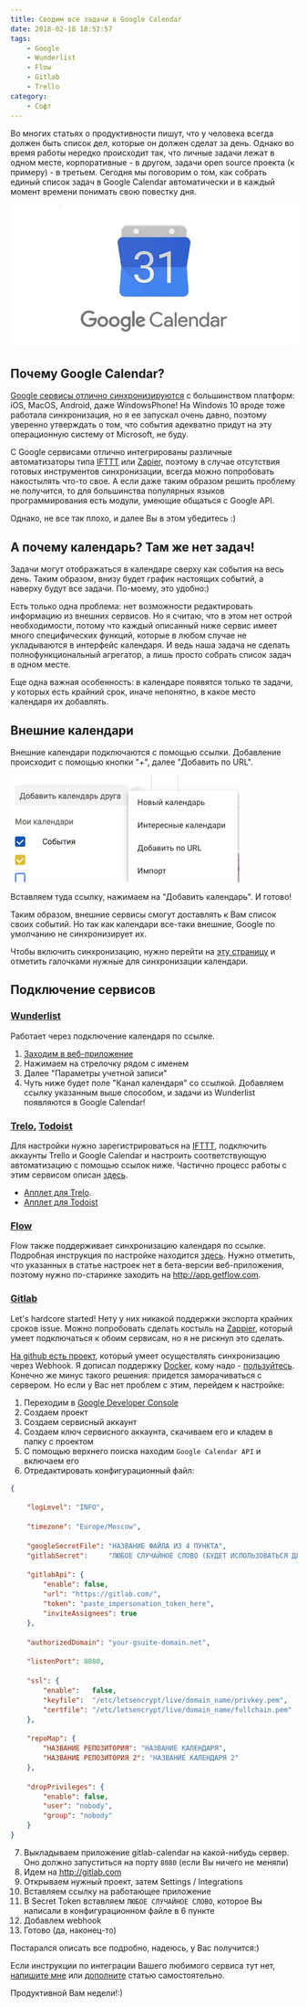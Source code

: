 ```yaml
---
title: Сводим все задачи в Google Calendar
date: 2018-02-18 18:52:57
tags:
    - Google
    - Wunderlist
    - Flow
    - Gitlab
    - Trello
category:
    - Софт
---
```


Во многих статьях о продуктивности пишут, что у человека всегда должен быть список дел, которые он должен сделат за день. Однако во время работы нередко происходит так, что личные задачи лежат в одном месте, корпоративные - в другом, задачи open source проекта (к примеру) - в третьем. Сегодня мы поговорим о том, как собрать единый список задач в Google Calendar автоматически и в каждый момент времени понимать свою повестку дня. <!--more-->

![](/content/2018/02/all-in-one-tasks/google-calendar-logo.jpg)

## Почему Google Calendar?

[Google сервисы отлично синхронизируются](/posts/2018/clouds/) с большинством платформ: iOS, MacOS, Android, даже WindowsPhone! На Windows 10 вроде тоже работала синхронизация, но я ее запускал очень давно, поэтому уверенно утверждать о том, что события адекватно придут на эту операционную систему от Microsoft, не буду.

С Google сервисами отлично интегрированы различные автоматизаторы типа [IFTTT](/posts/2017/univer-ifttt/) или [Zapier](http://zapier.com), поэтому в случае отсутствия готовых инструментов синхронизации, всегда можно попробовать накостылять что-то свое. А если даже таким образом решить проблему не получится, то для большинства популярных языков программирования есть модули, умеющие общаться с Google API.

Однако, не все так плохо, и далее Вы в этом убедитесь :)

## А почему календарь? Там же нет задач!

Задачи могут отображаться в календаре сверху как события на весь день. Таким образом, внизу будет график настоящих событий, а наверху будут все задачи. По-моему, это удобно:)

Есть только одна проблема: нет возможности редактировать информацию из внешних сервисов. Но я считаю, что в этом нет острой необходимости, потому что каждый описанный ниже сервис имеет много специфических функций, которые в любом случае не укладываются в интерфейс календаря. И ведь наша задача не сделать полнофункциональный агрегатор, а лишь просто собрать список задач в одном месте.

Еще одна важная особенность: в календаре появятся только те задачи, у которых есть крайний срок, иначе непонятно, в какое место календаря их добавлять.

## Внешние календари

Внешние календари подключаются с помощью ссылки. Добавление происходит с помощью кнопки "+", далее "Добавить по URL".

![](/content/2018/02/all-in-one-tasks/import.png)

Вставляем туда ссылку, нажимаем на "Добавить календарь". И готово!

Таким образом, внешние сервисы смогут доставлять к Вам список своих событий. Но так как календари все-таки внешние, Google по умолчанию не синхронизирует их. 

Чтобы включить синхронизацию, нужно перейти на [эту страницу](https://calendar.google.com/calendar/syncselect) и отметить галочками нужные для синхронизации календари.

## Подключение сервисов

### [Wunderlist](/posts/2013/wunderlist/)

Работает через подключение календаря по ссылке. 

1. [Заходим в веб-приложение](http://wunderlist.com)
2. Нажимаем на стрелочку рядом с именем
3. Далее "Параметры учетной записи"
4. Чуть ниже будет поле "Канал календаря" со ссылкой. Добавляем ссылку указанным выше способом, и задачи из Wunderlist появляются в Google Calendar!

### [Trelo](http://trello.com), [Todoist](http://todoist.com)

Для настройки нужно зарегистрироваться на [IFTTT](http://ifttt.com), подключить аккаунты Trello и Google Calendar и настроить соответствующую автоматизацию с помощью ссылок ниже. Частично процесс работы с этим сервисом описан [здесь](/posts/2017/univer-ifttt/).

- [Апплет для Trelo](https://ifttt.com/applets/299812p-when-you-create-a-new-trello-card-add-an-event-to-google-calendar). 
- [Апплет для Todoist](https://ifttt.com/connect/todoist/google_calendar)

### [Flow](http://getflow.com)

Flow также поддерживает синхронизацию календаря по ссылке. Подробная инструкция по настройке находится [здесь](https://www.getflow.com/support/tasks/calendar-sync). Нужно отметить, что указанных в статье настроек нет в бета-версии веб-приложения, поэтому нужно по-старинке заходить на http://app.getflow.com.

### [Gitlab](http://gitlab.com)

Let's hardcore started! Нету у них никакой поддержки экспорта крайних сроков issue. Можно попробовать сделать костыль на [Zappier](http://zapier.com), который умеет подключаться к обоим сервисам, но я не рискнул это сделать.

[На github есть проект](https://github.com/le1ca/gitlab-calendar), который умеет осуществлять синхронизацию через Webhook. Я дописал поддержку [Docker](/posts/2017/edu-open-data/), кому надо - [пользуйтесь](https://github.com/atnartur/gitlab-calendar/tree/feat_docker). Конечно же минус такого решения: придется заморачиваться с сервером. Но если у Вас нет проблем с этим, перейдем к настройке:

1. Переходим в [Google Developer Console](https://console.developers.google.com/iam-admin/serviceaccounts/)
2. Создаем проект
3. Создаем сервисный аккаунт
4. Создаем ключ сервисного аккаунта, скачиваем его и кладем в папку с проектом
5. С помощью верхнего поиска находим `Google Calendar API` и включаем его 
6. Отредактировать конфигурационный файл:
```json
{

    "logLevel": "INFO",

    "timezone": "Europe/Moscow",
    
    "googleSecretFile": "НАЗВАНИЕ ФАЙЛА ИЗ 4 ПУНКТА",
    "gitlabSecret":     "ЛЮБОЕ СЛУЧАЙНОЕ СЛОВО (БУДЕТ ИСПОЛЬЗОВАТЬСЯ ДЛЯ ПРОВЕРКИ ДОСТУПА)",
    
    "gitlabApi": {
        "enable": false,
        "url": "https://gitlab.com/",
        "token": "paste_impersonation_token_here",
        "inviteAssignees": true
    },
    
    "authorizedDomain": "your-gsuite-domain.net",
    
    "listenPort": 8080,
    
    "ssl": {
        "enable":   false,
        "keyfile":  "/etc/letsencrypt/live/domain_name/privkey.pem",
        "certfile": "/etc/letsencrypt/live/domain_name/fullchain.pem"
    },
    
    "repoMap": {
        "НАЗВАНИЕ РЕПОЗИТОРИЯ": "НАЗВАНИЕ КАЛЕНДАРЯ",
        "НАЗВАНИЕ РЕПОЗИТОРИЯ 2": "НАЗВАНИЕ КАЛЕНДАРЯ 2"
    },
    
    "dropPrivileges": {
        "enable": false,
        "user": "nobody",
        "group": "nobody"
    }
}
```

7. Выкладываем приложение gitlab-calendar на какой-нибудь сервер. Оно должно запуститься на порту `8080` (если Вы ничего не меняли)
8. Идем на http://gitlab.com
9. Открываем нужный проект, затем Settings / Integrations
10. Вставляем ссылку на работающее приложение
11. В Secret Token вставляем `ЛЮБОЕ СЛУЧАЙНОЕ СЛОВО`, которое Вы написали в конфигурационном файле в 6 пункте
12. Добавлем webhook
13. Готово (да, наконец-то)

Постарался описать все подробно, надеюсь, у Вас получится:)

Если инструкции по интеграции Вашего любимого сервиса тут нет, [напишите мне](http://i.atnartur.ru) или [дополните](http://github.com/atnartur/blog) статью самостоятельно.

Продуктивной Вам недели!:)
